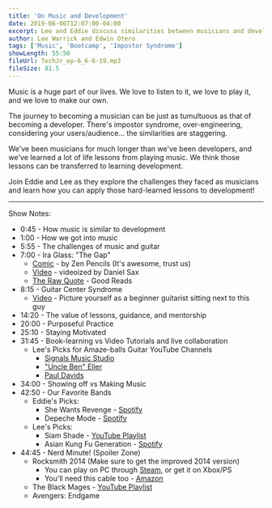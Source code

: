 ```yaml
---
title: 'On Music and Development'
date: 2019-06-06T12:07:00-04:00
excerpt: Lee and Eddie discuss similarities between musicians and developers, and how the journey of learning music maps to that of a budding developer.
author: Lee Warrick and Edwin Otero
tags: ['Music', 'Bootcamp', 'Impostor Syndrome']
showLength: 55:50
fileUrl: TechJr_ep-6_6-6-19.mp3
fileSize: 81.5
---
```


Music is a huge part of our lives. We love to listen to it, we love to play it, and we love to make our own.

The journey to becoming a musician can be just as tumultuous as that of becoming a developer. There's impostor syndrome, over-engineering, considering your users/audience... the similarities are staggering.

We've been musicians for much longer than we've been developers, and we've learned a lot of life lessons from playing music. We think those lessons can be transferred to learning development.

Join Eddie and Lee as they explore the challenges they faced as musicians and learn how you can apply those hard-learned lessons to development!
<hr />

Show Notes:

* 0:45 - How music is similar to development
* 1:00 - How we got into music
* 5:55 - The challenges of music and guitar
* 7:00 - Ira Glass: "The Gap"
  * [Comic](https://zenpencils.com/comic/90-ira-glass-advice-for-beginners/) - by Zen Pencils (It's awesome, trust us)
  * [Video](https://vimeo.com/85040589) - videoized by Daniel Sax
  * [The Raw Quote](https://www.goodreads.com/quotes/309485-nobody-tells-this-to-people-who-are-beginners-i-wish) - Good Reads
* 8:15 - Guitar Center Syndrome
  * [Video](https://www.youtube.com/watch?v=IGBKduI5VHg) - Picture yourself as a beginner guitarist sitting next to this guy
* 14:20 - The value of lessons, guidance, and mentorship
* 20:00 - Purposeful Practice
* 25:10 - Staying Motivated
* 31:45 - Book-learning vs Video Tutorials and live collaboration
  * Lee's Picks for Amaze-balls Guitar YouTube Channels
    * [Signals Music Studio](https://www.youtube.com/channel/UCRDDHLvQb8HjE2r7_ZuNtWA)
    * ["Uncle Ben" Eller](https://www.youtube.com/channel/UCcLsvLJOecfCL6RplXhaO4Q)
    * [Paul Davids](https://www.youtube.com/channel/UC_Oa7Ph3v94om5OyxY1nPKg)
* 34:00 - Showing off vs Making Music
* 42:50 - Our Favorite Bands
  * Eddie's Picks:
    * She Wants Revenge - [Spotify](https://open.spotify.com/artist/2zRt0sfxNnqI8gLR7d8gWt)
    * Depeche Mode - [Spotify](https://open.spotify.com/artist/762310PdDnwsDxAQxzQkfX)
  * Lee's Picks:
    * Siam Shade - [YouTube Playlist](https://www.youtube.com/watch?v=7WmdDSi6fwc&list=PLT6m5uzZR8fMZ-hCFbzcxxSfrKK6ky2Ce&index=1)
    * Asian Kung Fu Generation - [Spotify](https://open.spotify.com/artist/0MK8l3nURwwQIjafvXoJJt)
* 44:45 - Nerd Minute!  (Spoiler Zone)
  * Rocksmith 2014 (Make sure to get the improved 2014 version)
    * You can play on PC through [Steam](https://store.steampowered.com/app/205190/Rocksmith/), or get it on Xbox/PS
    * You'll need this cable too - [Amazon](https://www.amazon.com/Ubisoft-Rocksmith-Cable-Trilingual-playstation-2/dp/B00I0701P4/)
  * The Black Mages - [YouTube Playlist](https://www.youtube.com/watch?v=LHbYIbleQP8&list=PLAIyPBoRi7t2iZDI1Xl5ev5OpMkMgzLA-&index=1)
  * Avengers: Endgame